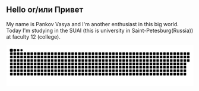 ## Hello or/или Привет

My name is Pankov Vasya and I'm another enthusiast in this big world. Today I'm studying in the SUAI (this is university in Saint-Petesburg(Russia)) at faculty 12 (college).

![](https://raw.githubusercontent.com/pank-su/pank-su/output/github-contribution-grid-snake.svg)
